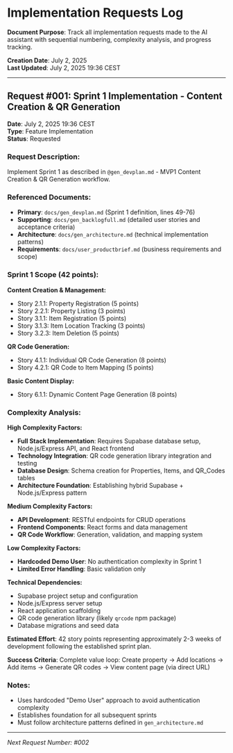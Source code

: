 # Implementation Requests Log

**Document Purpose**: Track all implementation requests made to the AI assistant with sequential numbering, complexity analysis, and progress tracking.

**Creation Date**: July 2, 2025  
**Last Updated**: July 2, 2025 19:36 CEST

---

## Request #001: Sprint 1 Implementation - Content Creation & QR Generation

**Date**: July 2, 2025 19:36 CEST  
**Type**: Feature Implementation  
**Status**: Requested  

### Request Description:
Implement Sprint 1 as described in `@gen_devplan.md` - MVP1 Content Creation & QR Generation workflow.

### Referenced Documents:
- **Primary**: `docs/gen_devplan.md` (Sprint 1 definition, lines 49-76)
- **Supporting**: `docs/gen_backlogfull.md` (detailed user stories and acceptance criteria)
- **Architecture**: `docs/gen_architecture.md` (technical implementation patterns)
- **Requirements**: `docs/user_productbrief.md` (business requirements and scope)

### Sprint 1 Scope (42 points):

**Content Creation & Management:**
- Story 2.1.1: Property Registration (5 points)
- Story 2.2.1: Property Listing (3 points)  
- Story 3.1.1: Item Registration (5 points)
- Story 3.1.3: Item Location Tracking (3 points)
- Story 3.2.3: Item Deletion (5 points)

**QR Code Generation:**
- Story 4.1.1: Individual QR Code Generation (8 points)
- Story 4.2.1: QR Code to Item Mapping (5 points)

**Basic Content Display:**
- Story 6.1.1: Dynamic Content Page Generation (8 points)

### Complexity Analysis:

**High Complexity Factors:**
- **Full Stack Implementation**: Requires Supabase database setup, Node.js/Express API, and React frontend
- **Technology Integration**: QR code generation library integration and testing
- **Database Design**: Schema creation for Properties, Items, and QR_Codes tables
- **Architecture Foundation**: Establishing hybrid Supabase + Node.js/Express pattern

**Medium Complexity Factors:**
- **API Development**: RESTful endpoints for CRUD operations
- **Frontend Components**: React forms and data management
- **QR Code Workflow**: Generation, validation, and mapping system

**Low Complexity Factors:**
- **Hardcoded Demo User**: No authentication complexity in Sprint 1
- **Limited Error Handling**: Basic validation only

**Technical Dependencies:**
- Supabase project setup and configuration
- Node.js/Express server setup
- React application scaffolding
- QR code generation library (likely `qrcode` npm package)
- Database migrations and seed data

**Estimated Effort**: 42 story points representing approximately 2-3 weeks of development following the established sprint plan.

**Success Criteria**: 
Complete value loop: Create property → Add locations → Add items → Generate QR codes → View content page (via direct URL)

### Notes:
- Uses hardcoded "Demo User" approach to avoid authentication complexity
- Establishes foundation for all subsequent sprints
- Must follow architecture patterns defined in `gen_architecture.md`

---

*Next Request Number: #002* 